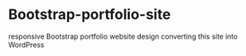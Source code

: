 # Bootstrap-portfolio-site
responsive Bootstrap portfolio website design
converting this site into WordPress
